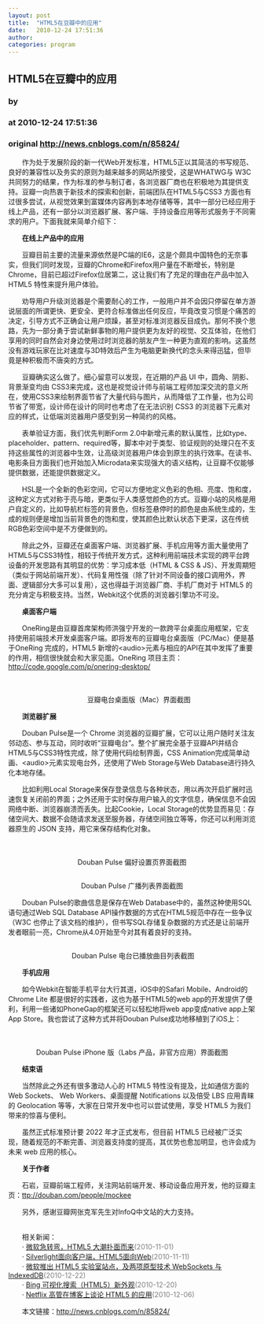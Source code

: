 ```yaml
---
layout: post
title:  "HTML5在豆瓣中的应用"
date:   2010-12-24 17:51:36
author: 
categories: program
---
```


## HTML5在豆瓣中的应用
### by 
### at 2010-12-24 17:51:36
### original <http://news.cnblogs.com/n/85824/>

<p>　　作为处于发展阶段的新一代Web开发标准，HTML5正以其简洁的书写规范、良好的兼容性以及务实的原则为越来越多的网站所接受，这是WHATWG与 W3C共同努力的结果，作为标准的参与制订者，各浏览器厂商也在积极地为其提供支持。豆瓣一向热衷于新技术的探索和创新，前端团队在HTML5与CSS3 方面也有过很多尝试，从视觉效果到富媒体内容再到本地存储等等，其中一部分已经应用于线上产品，还有一部分以浏览器扩展、客户端、手持设备应用等形式服务于不同需求的用户。下面我就来简单介绍下：</p>
<p>　　<strong>在线上产品中的应用</strong></p>
<p>　　豆瓣目前主要的流量来源依然是PC端的IE6，这是个颇具中国特色的无奈事实，但我们同时发现，豆瓣的Chrome和Firefox用户量在不断增长，特别是Chrome，目前已超过Firefox位居第二，这让我们有了充足的理由在产品中加入 HTML5 特性来提升用户体验。</p>
<p>　　劝导用户升级浏览器是个需要耐心的工作，一般用户并不会因只停留在单方游说层面的所谓更快、更安全、更符合标准做出任何反应，毕竟改变习惯是个痛苦的决定，引导方式不正确会让用户烦躁，甚至对标准浏览器反目成仇。那何不换个思路，先为一部分勇于尝试新鲜事物的用户提供更为友好的视觉、交互体验，在他们享用的同时自然会对身边使用过时浏览器的朋友产生一种更为直观的影响。这虽然没有游戏玩家在比对速度与3D特效后产生为电脑更新换代的念头来得迅猛，但毕竟是种积极而不唐突的方式。</p>
<p>　　豆瓣确实这么做了。细心留意可以发现，在近期的产品 UI 中，圆角、阴影、背景渐变均由 CSS3来完成，这也是视觉设计师与前端工程师加深交流的意义所在，使用CSS3来绘制界面节省了大量代码与图片，从而降低了工作量，也为公司节省了带宽，设计师在设计的同时也考虑了在无法识别 CSS3 的浏览器下元素对应的样式，让低端浏览器用户感受到另一种简约的风格。</p>
<p>　　表单验证方面，我们优先判断Form 2.0中新增元素的默认属性，比如type、placeholder、pattern、required等，脚本中对于类型、验证规则的处理只在不支持这些属性的浏览器中生效，让高级浏览器用户体会到原生的执行效率。在读书、电影条目方面我们也开始加入Microdata来实现强大的语义结构，让豆瓣不仅能够提供数据，还能提供数据定义。</p>
<p>　　HSL是一个全新的色彩空间，它可以方便地定义色彩的色相、亮度、饱和度，这种定义方式对称于亮与暗，更类似于人类感觉颜色的方式。豆瓣小站的风格是用户自定义的，比如导航栏标签的背景色，但标签悬停时的颜色是由系统生成的，生成的规则便是增加当前背景色的饱和度，使其颜色比默认状态下更深，这在传统RGB色彩空间中是不方便做到的。</p>
<p>　　除此之外，豆瓣还在桌面客户端、浏览器扩展、手机应用等方面大量使用了HTML5与CSS3特性，相较于传统开发方式，这种利用前端技术实现的跨平台跨设备的开发思路有其明显的优势：学习成本低（HTML &amp; CSS &amp; JS）、开发周期短（类似于网站前端开发）、代码复用性强（除了针对不同设备的接口调用外，界面、逻辑部分大多可以复用），这也得益于浏览器厂商、手机厂商对于 HTML5 的充分肯定与积极支持。当然，Webkit这个优质的浏览器引擎功不可没。</p>
<p>　　<strong>桌面客户端</strong></p>
<p>　　OneRing是由豆瓣首席架构师洪强宁开发的一款跨平台桌面应用框架，它支持使用前端技术开发桌面客户端。即将发布的豆瓣电台桌面版（PC/Mac）便是基于OneRing 完成的，HTML5 新增的&lt;audio&gt;元素与相应的API在其中发挥了重要的作用，相信很快就会和大家见面。OneRing 项目主页：<a href="http://code.google.com/p/onering-desktop/">http://code.google.com/p/onering-desktop/</a></p>
<p style="text-align:center">　　<img src="http://pic003.cnblogs.com/2010/66372/201012/2010122417431298.jpg" alt=""></p>
<p style="text-align:center">　　豆瓣电台桌面版（Mac）界面截图</p>
<p style="text-align:left">　　<strong>浏览器扩展</strong></p>
<p>　　Douban Pulse是一个 Chrome 浏览器的豆瓣扩展，它可以让用户随时关注友邻动态、参与互动，同时收听“豆瓣电台”。整个扩展完全基于豆瓣API并结合HTML5与CSS3特性完成，除了使用代码绘制界面，CSS Animation完成简单动画、&lt;audio&gt;元素实现电台外，还使用了Web Storage与Web Database进行持久化本地存储。</p>
<p>　　比如利用Local Storage来保存登录信息与各种状态，用以再次开启扩展时迅速恢复关闭前的界面；之外还用于实时保存用户输入的文字信息，确保信息不会因网络中断、浏览器崩溃而丢失。比起Cookie，Local Storage的优势显而易见：存储空间大、数据不会随请求发送至服务器，存储空间独立等等，你还可以利用浏览器原生的 JSON 支持，用它来保存结构化对象。</p>
<p style="text-align:center">　　<img src="http://pic003.cnblogs.com/2010/66372/201012/2010122417443621.jpg" alt=""></p>
<p style="text-align:center">Douban Pulse 偏好设置页界面截图</p>
<p style="text-align:center"><img src="http://pic003.cnblogs.com/2010/66372/201012/2010122417454459.jpg" alt=""></p>
<p style="text-align:center">Douban Pulse 广播列表界面截图</p>
<p style="text-align:left">　　Douban Pulse的歌曲信息是保存在Web Database中的，虽然这种使用SQL语句通过Web SQL Database API操作数据的方式在HTML5规范中存在一些争议（W3C 也停止了该文档的维护），但书写SQL存储复杂数据的方式还是让前端开发者眼前一亮，Chrome从4.0开始至今对其有着良好的支持。</p>
<p><img style="display:block;margin-left:auto;margin-right:auto" src="http://pic003.cnblogs.com/2010/66372/201012/2010122417464758.jpg" alt=""></p>
<p style="text-align:center"> Douban Pulse 电台已播放曲目列表截图</p>
<p>　　<strong>手机应用</strong></p>
<p>　　如今Webkit在智能手机平台大行其道，iOS中的Safari Mobile、Android的Chrome Lite 都是很好的实践者，这也为基于HTML5的web app的开发提供了便利，利用一些诸如PhoneGap的框架还可以轻松地将web app变成native app上架App Store。我也尝试了这种方式并将Douban Pulse成功地移植到了iOS上：</p>
<p style="text-align:center">　<img src="http://pic003.cnblogs.com/2010/66372/201012/2010122417494923.jpg" alt=""></p>
<p style="text-align:center">Douban Pulse iPhone 版（Labs 产品，非官方应用）界面截图</p>
<p>　　<strong>结束语</strong></p>
<p>　　当然除此之外还有很多激动人心的 HTML5 特性没有提及，比如通信方面的Web Sockets、 Web Workers、桌面提醒 Notifications 以及倍受 LBS 应用青睐的 Geolocation 等等，大家在日常开发中也可以尝试使用，享受 HTML5 为我们带来的惊喜与便利。</p>
<p>　　虽然正式标准预计要 2022 年才正式发布，但目前 HTML5 已经被广泛实现，随着规范的不断完善、浏览器支持度的提高，其优势也愈加明显，也许会成为未来 web 应用的核心。</p>
<p>　　<strong>关于作者</strong> </p>
<p>　　石岩，豆瓣前端工程师，关注网站前端开发、移动设备应用开发，他的豆瓣主页：<a href="http://douban.com/people/mockee">ttp://douban.com/people/mockee</a></p>
<p>　　另外，感谢豆瓣网张克军先生对InfoQ中文站的大力支持。</p><p><br>　　相关新闻：<br>　　· <a href="http://news.cnblogs.com/n/79252/">微软急转弯，HTML5 大潮扑面而来</a><span style="color:gray">(2010-11-01)</span><br>　　· <a href="http://news.cnblogs.com/n/80606/">Silverlight面向客户端，HTML5面向Web</a><span style="color:gray">(2010-11-11)</span><br>　　· <a href="http://news.cnblogs.com/n/85372/">微软推出 HTML5 实验室站点，及两项原型技术 WebSockets 与 IndexedDB</a><span style="color:gray">(2010-12-22)</span><br>　　· <a href="http://news.cnblogs.com/n/85224/">Bing 可视化搜索（HTML5）新外观</a><span style="color:gray">(2010-12-20)</span><br>　　· <a href="http://news.cnblogs.com/n/83561/">Netflix 高管在博客上谈论 HTML5 的应用</a><span style="color:gray">(2010-12-06)</span><br></p><p>　　本文链接：<a href="http://news.cnblogs.com/n/85824/">http://news.cnblogs.com/n/85824/</a></p><img src="http://news.cnblogs.com/news/rssclick.aspx?id=85824" width="1" height="1" alt="">